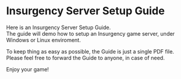 # Insurgency Server Setup Guide

Here is an Insurgency Server Setup Guide. <br/>
The guide will demo how to setup an Insurgency game server, under Windows or Linux enviroment.  <br/>

To keep thing as easy as possible, the Guide is just a single PDF file. <br/>
Please feel free to forward the Guide to anyone, in case of need. <br/>

Enjoy your game!<br/>
